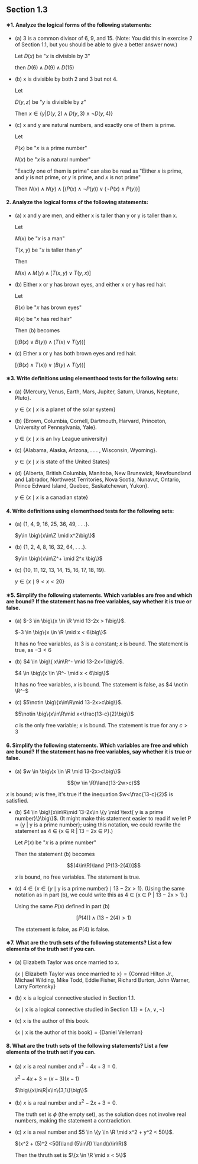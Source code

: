 ## Section 1.3

#### ∗1. Analyze the logical forms of the following statements:

- (a) 3 is a common divisor of 6, 9, and 15. (Note: You did this in exercise 2 of Section 1.1, but you should be able to give a better answer now.)

  Let $D(x)$ be "$x$ is divisible by $3$"

  then $D(6) \land D(9) \land D(15)$

- (b) x is divisible by both 2 and 3 but not 4.

  Let

  $D(y, z)$ be "$y$ is divisible by $z$"

  Then $x\in\{y|D(y,2) \land D(y,3) \land \neg D(y,4)\}$

- (c) x and y are natural numbers, and exactly one of them is prime.

  Let

  $P(x)$ be "$x$ is a prime number"

  $N(x)$ be "$x$ is a natural number"

  "Exactly one of them is prime" can also be read as "Either $x$ is prime, and $y$ is not prime, or $y$ is prime, and $x$ is not prime"

  Then $N(x) \land N(y) \land [(P(x)\land \neg P(y)) \lor (\neg P(x)\land P(y))]$

#### 2. Analyze the logical forms of the following statements:

- (a) x and y are men, and either x is taller than y or y is taller than x.

  Let

  $M(x)$ be "$x$ is a man"

  $T(x, y)$ be "$x$ is taller than $y$"

  Then

  $M(x) \land M(y) \land [T(x,y) \lor T(y, x)]$

- (b) Either x or y has brown eyes, and either x or y has red hair.

  Let

  $B(x)$ be "$x$ has brown eyes"

  $R(x)$ be "$x$ has red hair"

  Then (b) becomes

  $[(B(x) \lor B(y)) \land (T(x) \lor T(y))]$

- (c) Either x or y has both brown eyes and red hair.

  $[(B(x) \land T(x)) \lor (B(y) \land T(y))]$

#### ∗3. Write definitions using elementhood tests for the following sets:

- (a) {Mercury, Venus, Earth, Mars, Jupiter, Saturn, Uranus, Neptune, Pluto}.

  $y\in \big\{x\mid x\text{ is a planet of the solar system}\big\}$

- (b) {Brown, Columbia, Cornell, Dartmouth, Harvard, Princeton, University of Pennsylvania, Yale}.

  $y \in  \big\{x\mid x\text{ is an Ivy League university}\big\}$

- (c) {Alabama, Alaska, Arizona, . . . , Wisconsin, Wyoming}.

  $y \in \big\{x\mid x\text{ is state of the United States}\big\}$

- (d) {Alberta, British Columbia, Manitoba, New Brunswick, Newfoundland and Labrador, Northwest Territories, Nova Scotia, Nunavut, Ontario, Prince Edward Island, Quebec, Saskatchewan, Yukon}.

  $y\in \big\{x\mid x\text{ is a canadian state}\big\}$

#### 4. Write definitions using elementhood tests for the following sets:

- (a) {1, 4, 9, 16, 25, 36, 49, . . .}.

  $y\in \big\{x\in\Z \mid x^2\big\}$

- (b) {1, 2, 4, 8, 16, 32, 64, . . .}.

  $y\in \big\{x\in\Z^+ \mid 2^x \big\}$

- (c) {10, 11, 12, 13, 14, 15, 16, 17, 18, 19}.

  $y\in \big\{x \mid 9 < x < 20 \big\}$

#### ∗5. Simplify the following statements. Which variables are free and which are bound? If the statement has no free variables, say whether it is true or false.

- (a) $-3 \in \big\{x \in \R \mid 13-2x > 1\big\}$.

  $-3 \in \big\{x \in \R \mid x < 6\big\}$

  It has no free variables, as 3 is a constant; $x$ is bound. The statement is true, as $-3 < 6$

- (b) $4 \in \big\{ x\in\R^- \mid 13-2x>1\big\}$.

  $4 \in \big\{x \in \R^- \mid x < 6\big\}$

  It has no free variables, $x$ is bound. The statement is false, as $4 \notin \R^-$

- (c) $5\notin \big\{x\in\R\mid 13-2x>c\big\}$.

  $5\notin \big\{x\in\R\mid x<\frac{13-c}{2}\big\}$

  $c$ is the only free variable; $x$ is bound. The statement is true for any $c>3$

#### 6. Simplify the following statements. Which variables are free and which are bound? If the statement has no free variables, say whether it is true or false.

- (a) $w \in \big\{x \in \R \mid 13-2x>c\big\}$

  $$(w \in \R)\land(13-2w>c)$$

$x$ is bound; $w$ is free, it's true if the inequation $w<\frac{13-c}{2}$ is satisfied.

- (b) $4 \in \big\{x\in\R\mid 13-2x\in \{y \mid \text{ y is a prime number}\}\big\}$. (It might make this statement easier to read if we let P = {y | y is a prime number}; using this notation, we could rewrite the statement as 4 ∈ {x ∈ R | 13 − 2x ∈ P}.)

  Let $P(x)$ be "$x$ is a prime number"

  Then the statement (b) becomes

  $$(4\in\R)\land [P(13-2(4))]$$

  $x$ is bound, no free variables. The statement is true.

- (c) $4 \in \Big\{x\in \{y\mid \text{y is a prime number}\} \mid 13-2x>1\Big\}$. (Using the same notation as in part (b), we could write this as 4 ∈ {x ∈ P | 13 − 2x > 1}.)

  Using the same $P(x)$ defined in part (b)

  $$[P(4)]\land(13-2(4)>1)$$

  The statement is false, as $P(4)$ is false.

#### ∗7. What are the truth sets of the following statements? List a few elements of the truth set if you can.

- (a) Elizabeth Taylor was once married to x.

  $\{x \mid \text{Elizabeth Taylor was once married to x}\}=\{\text{Conrad Hilton Jr., Michael Wilding, Mike Todd, Eddie Fisher, Richard Burton, John Warner, Larry Fortensky}\}$

- (b) x is a logical connective studied in Section 1.1.

  $\{x \mid \text{x is a logical connective studied in Section 1.1}\}=\{\land, \lor, \neg\}$

- (c) x is the author of this book.

  $\{x \mid \text{x is the author of this book}\}=\{\text{Daniel Velleman}\}$

#### 8. What are the truth sets of the following statements? List a few elements of the truth set if you can.

- (a) $x$ is a real number and $x^2 − 4x + 3 = 0$.

  $x^2 − 4x + 3 = (x-3)(x-1)$

  $\big\{x\in\R|x\in\{3,1\}\big\}$

- (b) $x$ is a real number and $x^2 − 2x + 3 = 0$.

  The truth set is $\phi$ (the empty set), as the solution does not involve real numbers, making the statement a contradiction.

- (c) $x$ is a real number and $5 \in \{y \in \R \mid x^2 + y^2 < 50\}$.

  $(x^2 + (5)^2 <50)\land (5\in\R) \land(x\in\R)$

  Then the thruth set is $\{x \in \R \mid x < 5\}$
